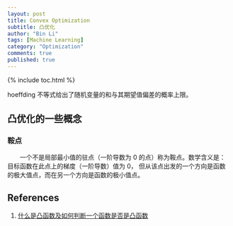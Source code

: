 ```yaml
---
layout: post
title: Convex Optimization
subtitle: 凸优化
author: "Bin Li"
tags: [Machine Learning]
category: "Optimization"
comments: true
published: true
---
```


{% include toc.html %}

hoeffding 不等式给出了随机变量的和与其期望值偏差的概率上限。

## 凸优化的一些概念
### 鞍点
　　一个不是局部最小值的驻点（一阶导数为 0 的点）称为鞍点。数学含义是：目标函数在此点上的梯度（一阶导数）值为 0， 但从该点出发的一个方向是函数的极大值点，而在另一个方向是函数的极小值点。

## References
1. [什么是凸函数及如何判断一个函数是否是凸函数](https://www.cnblogs.com/always-fight/p/9377554.html)